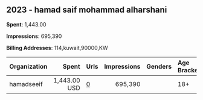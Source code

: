 ## 2023 - hamad saif mohammad alharshani 
**Spent**: 1,443.00

**Impressions**: 695,390

**Billing Addresses**: 114,kuwait,90000,KW

|Organization|Spent|Urls|Impressions|Genders|Age Brackets|Country Codes|
|:---|---:|:---|---:|:---|:---|:---|
|hamadseeif|1,443.00 USD|[0](https://www.snap.com/political-ads/asset/377312c969af4d3330a97c75d4a3e567f8977107a9f0217513b6bd3b7c7e07fb?mediaType=jpeg)|695,390||18+|kuwait|
